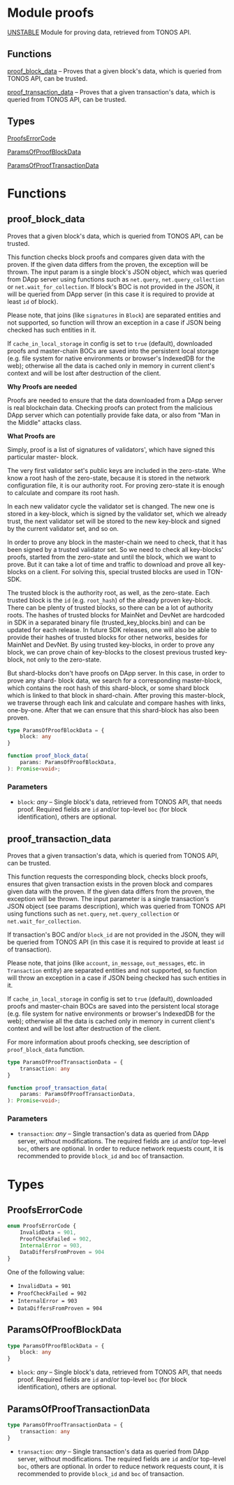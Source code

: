 # Module proofs

[UNSTABLE](UNSTABLE.md) Module for proving data, retrieved from TONOS API.


## Functions
[proof_block_data](#proof_block_data) – Proves that a given block's data, which is queried from TONOS API, can be trusted.

[proof_transaction_data](#proof_transaction_data) – Proves that a given transaction's data, which is queried from TONOS API, can be trusted.

## Types
[ProofsErrorCode](#ProofsErrorCode)

[ParamsOfProofBlockData](#ParamsOfProofBlockData)

[ParamsOfProofTransactionData](#ParamsOfProofTransactionData)


# Functions
## proof_block_data

Proves that a given block's data, which is queried from TONOS API, can be trusted.

This function checks block proofs and compares given data with the proven.
If the given data differs from the proven, the exception will be thrown.
The input param is a single block's JSON object, which was queried from DApp server using
functions such as `net.query`, `net.query_collection` or `net.wait_for_collection`.
If block's BOC is not provided in the JSON, it will be queried from DApp server
(in this case it is required to provide at least `id` of block).

Please note, that joins (like `signatures` in `Block`) are separated entities and not supported,
so function will throw an exception in a case if JSON being checked has such entities in it.

If `cache_in_local_storage` in config is set to `true` (default), downloaded proofs and
master-chain BOCs are saved into the persistent local storage (e.g. file system for native
environments or browser's IndexedDB for the web); otherwise all the data is cached only in
memory in current client's context and will be lost after destruction of the client.

**Why Proofs are needed**

Proofs are needed to ensure that the data downloaded from a DApp server is real blockchain
data. Checking proofs can protect from the malicious DApp server which can potentially provide
fake data, or also from "Man in the Middle" attacks class.

**What Proofs are**

Simply, proof is a list of signatures of validators', which have signed this particular master-
block.

The very first validator set's public keys are included in the zero-state. Whe know a root hash
of the zero-state, because it is stored in the network configuration file, it is our authority
root. For proving zero-state it is enough to calculate and compare its root hash.

In each new validator cycle the validator set is changed. The new one is stored in a key-block,
which is signed by the validator set, which we already trust, the next validator set will be
stored to the new key-block and signed by the current validator set, and so on.

In order to prove any block in the master-chain we need to check, that it has been signed by
a trusted validator set. So we need to check all key-blocks' proofs, started from the zero-state
and until the block, which we want to prove. But it can take a lot of time and traffic to
download and prove all key-blocks on a client. For solving this, special trusted blocks are used
in TON-SDK.

The trusted block is the authority root, as well, as the zero-state. Each trusted block is the
`id` (e.g. `root_hash`) of the already proven key-block. There can be plenty of trusted
blocks, so there can be a lot of authority roots. The hashes of trusted blocks for MainNet
and DevNet are hardcoded in SDK in a separated binary file (trusted_key_blocks.bin) and can
be updated for each release.
In future SDK releases, one will also be able to provide their hashes of trusted blocks for
other networks, besides for MainNet and DevNet.
By using trusted key-blocks, in order to prove any block, we can prove chain of key-blocks to
the closest previous trusted key-block, not only to the zero-state.

But shard-blocks don't have proofs on DApp server. In this case, in order to prove any shard-
block data, we search for a corresponding master-block, which contains the root hash of this
shard-block, or some shard block which is linked to that block in shard-chain. After proving
this master-block, we traverse through each link and calculate and compare hashes with links,
one-by-one. After that we can ensure that this shard-block has also been proven.

```ts
type ParamsOfProofBlockData = {
    block: any
}

function proof_block_data(
    params: ParamsOfProofBlockData,
): Promise<void>;
```
### Parameters
- `block`: _any_ – Single block's data, retrieved from TONOS API, that needs proof. Required fields are `id` and/or top-level `boc` (for block identification), others are optional.


## proof_transaction_data

Proves that a given transaction's data, which is queried from TONOS API, can be trusted.

This function requests the corresponding block, checks block proofs, ensures that given transaction
exists in the proven block and compares given data with the proven.
If the given data differs from the proven, the exception will be thrown.
The input parameter is a single transaction's JSON object (see params description),
which was queried from TONOS API using functions such as `net.query`, `net.query_collection`
or `net.wait_for_collection`.

If transaction's BOC and/or `block_id` are not provided in the JSON, they will be queried from
TONOS API (in this case it is required to provide at least `id` of transaction).

Please note, that joins (like `account`, `in_message`, `out_messages`, etc. in `Transaction`
entity) are separated entities and not supported, so function will throw an exception in a case
if JSON being checked has such entities in it.

If `cache_in_local_storage` in config is set to `true` (default), downloaded proofs and
master-chain BOCs are saved into the persistent local storage (e.g. file system for native
environments or browser's IndexedDB for the web); otherwise all the data is cached only in
memory in current client's context and will be lost after destruction of the client.

For more information about proofs checking, see description of `proof_block_data` function.

```ts
type ParamsOfProofTransactionData = {
    transaction: any
}

function proof_transaction_data(
    params: ParamsOfProofTransactionData,
): Promise<void>;
```
### Parameters
- `transaction`: _any_ – Single transaction's data as queried from DApp server, without modifications. The required fields are `id` and/or top-level `boc`, others are optional. In order to reduce network requests count, it is recommended to provide `block_id` and `boc` of transaction.


# Types
## ProofsErrorCode
```ts
enum ProofsErrorCode {
    InvalidData = 901,
    ProofCheckFailed = 902,
    InternalError = 903,
    DataDiffersFromProven = 904
}
```
One of the following value:

- `InvalidData = 901`
- `ProofCheckFailed = 902`
- `InternalError = 903`
- `DataDiffersFromProven = 904`


## ParamsOfProofBlockData
```ts
type ParamsOfProofBlockData = {
    block: any
}
```
- `block`: _any_ – Single block's data, retrieved from TONOS API, that needs proof. Required fields are `id` and/or top-level `boc` (for block identification), others are optional.


## ParamsOfProofTransactionData
```ts
type ParamsOfProofTransactionData = {
    transaction: any
}
```
- `transaction`: _any_ – Single transaction's data as queried from DApp server, without modifications. The required fields are `id` and/or top-level `boc`, others are optional. In order to reduce network requests count, it is recommended to provide `block_id` and `boc` of transaction.


